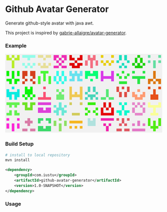 # Github Avatar Generator

Generate github-style avatar with java awt.

This project is inspired by [gabrie-allaigre/avatar-generator](https://github.com/gabrie-allaigre/avatar-generator).

### Example

![](/img/01.png)

### Build Setup

```bash
# install to local repository
mvn install
```

```xml
<dependency>
    <groupId>com.iustu</groupId>
    <artifactId>github-avatar-generator</artifactId>
    <version>1.0-SNAPSHOT</version>
</dependency>
```

### Usage


